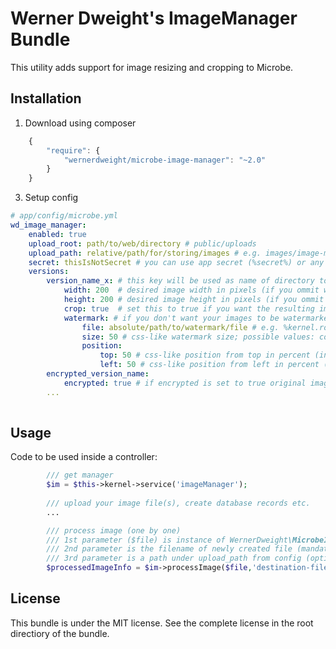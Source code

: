 Werner Dweight's ImageManager Bundle
====================================

This utility adds support for image resizing and cropping to Microbe.

Installation
------------

1) Download using composer

```js
	{
		"require": {
			"wernerdweight/microbe-image-manager": "~2.0"
		}
	}
```

3) Setup config

```yml
# app/config/microbe.yml
wd_image_manager:
	enabled: true
    upload_root: path/to/web/directory # public/uploads
    upload_path: relative/path/for/storing/images # e.g. images/image-manager
    secret: thisIsNotSecret # you can use app secret (%secret%) or any other custom secret (needed for encryption)
    versions:
        version_name_x:	# this key will be used as name of directory to where this version of images will be saved
            width: 200	# desired image width in pixels (if you ommit width or height image will keep its original dimensions)
            height: 200 # desired image height in pixels (if you ommit width or height image will keep its original dimensions)
            crop: true	# set this to true if you want the resulting image to have EXACTLY the dimensions specified (default false)
            watermark: # if you don't want your images to be watermarked, do not set this key at all
                file: absolute/path/to/watermark/file # e.g. %kernel.root_dir%/../web/watermark.png
                size: 50 # css-like watermark size; possible values: cover/contain/percentage (integer 0 - 100)
                position:
                    top: 50 # css-like position from top in percent (integer 0 - 100; default 100 - align to bottom)
                    left: 50 # css-like position from left in percent (integer 0- 100; default 100 - align to right)
        encrypted_version_name:
            encrypted: true	# if encrypted is set to true original image will be saved encrypted (intended for image download restrictions)
        ...
            
```

Usage
-----

Code to be used inside a controller:
```php
		/// get manager
		$im = $this->kernel->service('imageManager');
		
		/// upload your image file(s), create database records etc.
		...

		/// process image (one by one)
		/// 1st parameter ($file) is instance of WernerDweight\MicrobeImageManager\File\UploadedFile (mandatory)
		/// 2nd parameter is the filename of newly created file (mandatory)
		/// 3rd parameter is a path under upload_path from config (optional)
		$processedImageInfo = $im->processImage($file,'destination-filename','/optional/subpath');

```

License
-------
This bundle is under the MIT license. See the complete license in the root directiory of the bundle.
